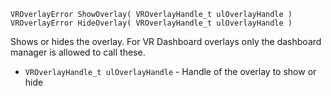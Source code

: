 `VROverlayError ShowOverlay( VROverlayHandle_t ulOverlayHandle )`
`VROverlayError HideOverlay( VROverlayHandle_t ulOverlayHandle )`

Shows or hides the overlay. For VR Dashboard overlays only the dashboard manager is allowed to call these.

* `VROverlayHandle_t ulOverlayHandle` - Handle of the overlay to show or hide

